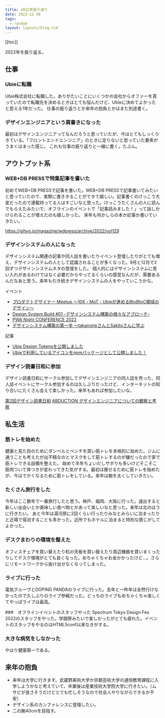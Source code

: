 ```yaml
---
title: 2022年振り返り
date: 2022-12-30
tags:
  - random
layout: layouts/blog.njk
---
```


[[toc]]

2022年を振り返る。

## 仕事
### Ubieに転職
Ubie株式会社に転職した。ありがたいことにいくつかの会社からオファーを貰っていたので転職先を決めるときはとても悩んだけど、Ubieに決めてよかったと思える1年だった。
仕事の振り返りとか来年の抱負とかはまた別途書く。

### デザインエンジニアという肩書きになった
最初はデザインエンジニアってなんだろうと思っていたが、今はとてもしっくりきている。「フロントエンドエンジニア」のときに足りないと思っていた要素がうまくはまった感じ。
これも仕事の振り返りと一緒に書く。たぶん。

## アウトプット系
### WEB+DB PRESSで特集記事を書いた
初めてWEB+DB PRESSで記事を書いた。WEB+DB PRESSで記事書いてみたいと思っていたので、実際に書ききることができて嬉しい。記事書くのけっこう大変だったので連載持ってる人はすごいなと思った。けっこうたくさんの人に読んでもらえたみたいで、オフラインのイベントで「記事読みました！」って話しかけられることが増えたのも嬉しかった。
来年も何かしらの本か記事か書いていきたい。

https://gihyo.jp/magazine/wdpress/archive/2022/vol129

### デザインシステムの人になった
デザインシステム関連の記事や同人誌を書いたりイベント登壇したりがとても増え、デザインシステムの人として認識されることが多くなった。9月と12月で2回ずつデザインシステムネタの登壇をした。
個人的にはデザインシステムに思い入れがあるわけではなく必要だからやってるくらいの感覚なんだが、需要あるんだなあと思う。来年も引き続きデザインシステムの人をやっていこうかな。

イベント
- [プロダクトデザイナー Meetup 〜10X・MoT・Ubieが進めるBtoBtoC領域のデザイン〜](https://jtx.connpass.com/event/254364/)
- [Design System Build #01 -デザインシステム構築の様々なアプローチ-](https://raksul.connpass.com/event/255844/)
- [PWA Night CONFERENCE 2022](https://conf2022.pwanight.jp/)
- [デザインシステム構築の第一歩 〜takanoripさんとSakitoさんに学ぶ](https://findy.connpass.com/event/267065/)

記事
- [Ubie Design Tokensを公開しました](https://zenn.dev/ubie_dev/articles/7a6413af237eae)
- [Ubieで利用しているアイコンをnpmパッケージとして公開しました！](https://zenn.dev/ubie_dev/articles/44d0eab3458cc0)

### デザイン読書日和に参加
デザイン読書日和にサークル参加してデザインエンジニアの同人誌を売った、同人誌イベントにサークル参加するのは久しぶりだったけど、インターネットの知り合いにたくさん会えて楽しかった。来年もあれば参加したいな。

[第2回デザイン読書日和](https://dezabiyo.studio.site/)
[ABDUCTION デザインエンジニアについての観察と考察](https://zenn.dev/takanorip/books/1bda71a5f2affb)

## 私生活
### 筋トレを始めた
健康と見た目のためにダンベルとベンチを買い筋トレを本格的に始めた。ジムに通うことも考えたが出不精なのとマスクをして筋トレするのが嫌だったので家で筋トレできる設備を整えた。
始めて半年ちょいだしサボりも多いけどそこそこ筋肉ついて体つきが変わってきた気がする。最初は痩せるために筋トレを始めたが、今はでかくなるために筋トレをしている。来年は腕を太くしていきたい。

### たくさん旅行をした
今年はここ数年で一番旅行したと思う。神戸、福岡、大阪に行った。遠出すると新しい出会いとか美味しい食べ物とかあって楽しいなと思った。来年は北のほうに行きたい。
あと今年は湯河原に2回くらい行ったりみなとみらいに泊まったりと近場で宿泊することも多かった。近所でもホテルに泊まると特別な感じがしてよかった。

### デスクまわりの環境を整えた
オフィスチェアを買い替えたり机の天板を買い替えたり周辺機器を買いまくったりしてデスク環境がとても良くなった。めちゃくちゃお金かかったけど…。さらにリモートワークから抜け出せなくなってしまった。

### ライブに行った
電気グルーヴとDOPING PANDAのライブに行った。去年と一昨年は全然行けなかったので久しぶりのライブ参戦だった。どっちのライブもめちゃくちゃ楽しくてやっぱライブは最高。

###　オフラインイベントのスタッフやった
Spectrum Tokyo Design Fes 2022のスタッフをやった。学園祭みたいで楽しかったがとても疲れた。イベントのスタッフをやるのはHTML5conf以来なきがする。

### 大きな病気をしなかった
やはり健康第一である。

## 来年の抱負
- 来年は大学に行きます。武蔵野美術大学か京都芸術大学の通信教育課程に入学しようかなと考えていて、卒業後は産業技術大学院大学に行きたい。（ムサビが良さそうだけどとても忙しそうなので社会人やりながらできるか不安）
- デザイン系のカンファレンスに登壇したい。
- 二の腕40cmを目指す。
